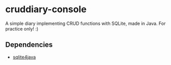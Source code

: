 # cruddiary-console
A simple diary implementing CRUD functions with SQLite, made in Java.
For practice only! :)

## Dependencies
* [sqlite4java](https://bitbucket.org/almworks/sqlite4java/src/master/)
